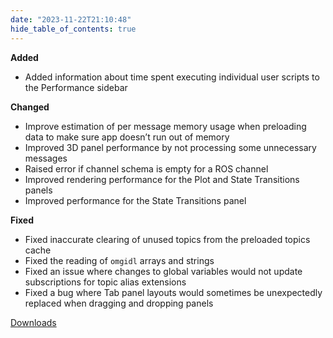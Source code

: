```yaml
---
date: "2023-11-22T21:10:48"
hide_table_of_contents: true
---
```


**Added**

- Added information about time spent executing individual user scripts to the Performance sidebar

**Changed**

- Improve estimation of per message memory usage when preloading data to make sure app doesn’t run out of memory
- Improved 3D panel performance by not processing some unnecessary messages
- Raised error if channel schema is empty for a ROS channel
- Improved rendering performance for the Plot and State Transitions panels
- Improved performance for the State Transitions panel

**Fixed**

- Fixed inaccurate clearing of unused topics from the preloaded topics cache
- Fixed the reading of `omgidl` arrays and strings
- Fixed an issue where changes to global variables would not update subscriptions for topic alias extensions
- Fixed a bug where Tab panel layouts would sometimes be unexpectedly replaced when dragging and dropping panels

[Downloads](https://github.com/foxglove/studio/releases/tag/v1.78.0)
